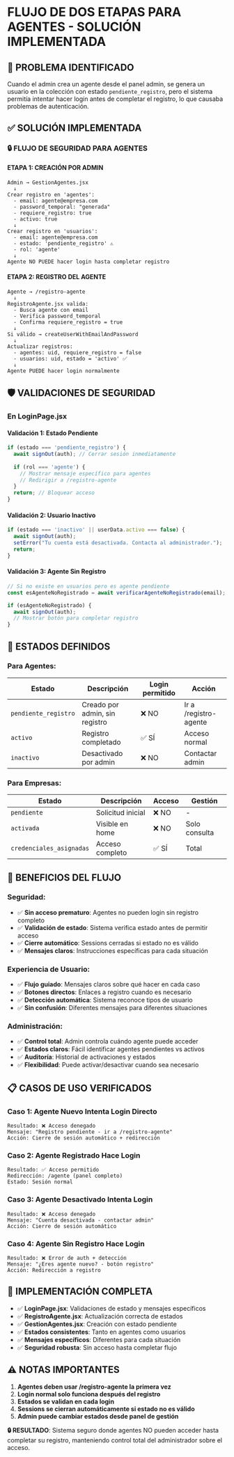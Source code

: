 # FLUJO DE DOS ETAPAS PARA AGENTES - SOLUCIÓN IMPLEMENTADA

## 🚨 PROBLEMA IDENTIFICADO

Cuando el admin crea un agente desde el panel admin, se genera un usuario en la colección con estado `pendiente_registro`, pero el sistema permitía intentar hacer login antes de completar el registro, lo que causaba problemas de autenticación.

## ✅ SOLUCIÓN IMPLEMENTADA

### 🔒 **FLUJO DE SEGURIDAD PARA AGENTES**

#### **ETAPA 1: CREACIÓN POR ADMIN**
```
Admin → GestionAgentes.jsx
  ↓
Crear registro en 'agentes':
  - email: agente@empresa.com
  - password_temporal: "generada"
  - requiere_registro: true
  - activo: true
  ↓
Crear registro en 'usuarios':
  - email: agente@empresa.com
  - estado: 'pendiente_registro' ⚠️
  - rol: 'agente'
  ↓
Agente NO PUEDE hacer login hasta completar registro
```

#### **ETAPA 2: REGISTRO DEL AGENTE**
```
Agente → /registro-agente
  ↓
RegistroAgente.jsx valida:
  - Busca agente con email
  - Verifica password_temporal
  - Confirma requiere_registro = true
  ↓
Si válido → createUserWithEmailAndPassword
  ↓
Actualizar registros:
  - agentes: uid, requiere_registro = false
  - usuarios: uid, estado = 'activo' ✅
  ↓
Agente PUEDE hacer login normalmente
```

## 🛡️ **VALIDACIONES DE SEGURIDAD**

### **En LoginPage.jsx**

#### **Validación 1: Estado Pendiente**
```javascript
if (estado === 'pendiente_registro') {
  await signOut(auth); // Cerrar sesión inmediatamente
  
  if (rol === 'agente') {
    // Mostrar mensaje específico para agentes
    // Redirigir a /registro-agente
  }
  return; // Bloquear acceso
}
```

#### **Validación 2: Usuario Inactivo**
```javascript
if (estado === 'inactivo' || userData.activo === false) {
  await signOut(auth);
  setError("Tu cuenta está desactivada. Contacta al administrador.");
  return;
}
```

#### **Validación 3: Agente Sin Registro**
```javascript
// Si no existe en usuarios pero es agente pendiente
const esAgenteNoRegistrado = await verificarAgenteNoRegistrado(email);

if (esAgenteNoRegistrado) {
  await signOut(auth);
  // Mostrar botón para completar registro
}
```

## 🔄 **ESTADOS DEFINIDOS**

### **Para Agentes:**
| Estado | Descripción | Login permitido | Acción |
|--------|-------------|----------------|--------|
| `pendiente_registro` | Creado por admin, sin registro | ❌ NO | Ir a /registro-agente |
| `activo` | Registro completado | ✅ SÍ | Acceso normal |
| `inactivo` | Desactivado por admin | ❌ NO | Contactar admin |

### **Para Empresas:**
| Estado | Descripción | Acceso | Gestión |
|--------|-------------|--------|---------|
| `pendiente` | Solicitud inicial | ❌ NO | - |
| `activada` | Visible en home | ❌ NO | Solo consulta |
| `credenciales_asignadas` | Acceso completo | ✅ SÍ | Total |

## 🎯 **BENEFICIOS DEL FLUJO**

### **Seguridad:**
- ✅ **Sin acceso prematuro**: Agentes no pueden login sin registro completo
- ✅ **Validación de estado**: Sistema verifica estado antes de permitir acceso
- ✅ **Cierre automático**: Sessions cerradas si estado no es válido
- ✅ **Mensajes claros**: Instrucciones específicas para cada situación

### **Experiencia de Usuario:**
- ✅ **Flujo guiado**: Mensajes claros sobre qué hacer en cada caso
- ✅ **Botones directos**: Enlaces a registro cuando es necesario
- ✅ **Detección automática**: Sistema reconoce tipos de usuario
- ✅ **Sin confusión**: Diferentes mensajes para diferentes situaciones

### **Administración:**
- ✅ **Control total**: Admin controla cuándo agente puede acceder
- ✅ **Estados claros**: Fácil identificar agentes pendientes vs activos
- ✅ **Auditoría**: Historial de activaciones y estados
- ✅ **Flexibilidad**: Puede activar/desactivar cuando sea necesario

## 📋 **CASOS DE USO VERIFICADOS**

### **Caso 1: Agente Nuevo Intenta Login Directo**
```
Resultado: ❌ Acceso denegado
Mensaje: "Registro pendiente - ir a /registro-agente"
Acción: Cierre de sesión automático + redirección
```

### **Caso 2: Agente Registrado Hace Login**
```
Resultado: ✅ Acceso permitido
Redirección: /agente (panel completo)
Estado: Sesión normal
```

### **Caso 3: Agente Desactivado Intenta Login**
```
Resultado: ❌ Acceso denegado
Mensaje: "Cuenta desactivada - contactar admin"
Acción: Cierre de sesión automático
```

### **Caso 4: Agente Sin Registro Hace Login**
```
Resultado: ❌ Error de auth + detección
Mensaje: "¿Eres agente nuevo? - botón registro"
Acción: Redirección a registro
```

## 🚀 **IMPLEMENTACIÓN COMPLETA**

- ✅ **LoginPage.jsx**: Validaciones de estado y mensajes específicos
- ✅ **RegistroAgente.jsx**: Actualización correcta de estados
- ✅ **GestionAgentes.jsx**: Creación con estado pendiente
- ✅ **Estados consistentes**: Tanto en agentes como usuarios
- ✅ **Mensajes específicos**: Diferentes para cada situación
- ✅ **Seguridad robusta**: Sin acceso hasta completar flujo

## ⚠️ **NOTAS IMPORTANTES**

1. **Agentes deben usar /registro-agente la primera vez**
2. **Login normal solo funciona después del registro**
3. **Estados se validan en cada login**
4. **Sessions se cierran automáticamente si estado no es válido**
5. **Admin puede cambiar estados desde panel de gestión**

**🔒 RESULTADO**: Sistema seguro donde agentes NO pueden acceder hasta completar su registro, manteniendo control total del administrador sobre el acceso.

